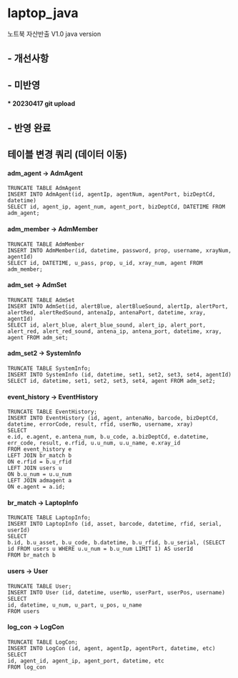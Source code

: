# laptop_java

노트북 자산반출 V1.0 java version

## - 개선사항

## - 미반영 

#### \* 20230417 git upload 

## - 반영 완료


## 테이블 변경 쿼리 (데이터 이동)

#### adm_agent -> AdmAgent
```
TRUNCATE TABLE AdmAgent
INSERT INTO AdmAgent(id, agentIp, agentNum, agentPort, bizDeptCd, datetime)
SELECT id, agent_ip, agent_num, agent_port, bizDeptCd, DATETIME FROM adm_agent;
```

#### adm_member -> AdmMember
```
TRUNCATE TABLE AdmMember
INSERT INTO AdmMember(id, datetime, password, prop, username, xrayNum, agentId)
SELECT id, DATETIME, u_pass, prop, u_id, xray_num, agent FROM adm_member;
```

#### adm_set -> AdmSet
```
TRUNCATE TABLE AdmSet
INSERT INTO AdmSet(id, alertBlue, alertBlueSound, alertIp, alertPort, alertRed, alertRedSound, antenaIp, antenaPort, datetime, xray, agentId)
SELECT id, alert_blue, alert_blue_sound, alert_ip, alert_port, alert_red, alert_red_sound, antena_ip, antena_port, datetime, xray, agent FROM adm_set;
```

#### adm_set2 -> SystemInfo
```
TRUNCATE TABLE SystemInfo;
INSERT INTO SystemInfo (id, datetime, set1, set2, set3, set4, agentId)
SELECT id, datetime, set1, set2, set3, set4, agent FROM adm_set2;
```

#### event_history -> EventHistory
```
TRUNCATE TABLE EventHistory;
INSERT INTO EventHistory (id, agent, antenaNo, barcode, bizDeptCd, datetime, errorCode, result, rfid, userNo, username, xray)
SELECT 
e.id, e.agent, e.antena_num, b.u_code, a.bizDeptCd, e.datetime, err_code, result, e.rfid, u.u_num, u.u_name, e.xray_id
FROM event_history e
LEFT JOIN br_match b
ON e.rfid = b.u_rfid
LEFT JOIN users u
ON b.u_num = u.u_num
LEFT JOIN admagent a
ON e.agent = a.id;
```

#### br_match -> LaptopInfo
```
TRUNCATE TABLE LaptopInfo;
INSERT INTO LaptopInfo (id, asset, barcode, datetime, rfid, serial, userId)
SELECT 
b.id, b.u_asset, b.u_code, b.datetime, b.u_rfid, b.u_serial, (SELECT id FROM users u WHERE u.u_num = b.u_num LIMIT 1) AS userId
FROM br_match b
```

#### users -> User
```
TRUNCATE TABLE User;
INSERT INTO User (id, datetime, userNo, userPart, userPos, username)
SELECT 
id, datetime, u_num, u_part, u_pos, u_name
FROM users
```

#### log_con -> LogCon
```
TRUNCATE TABLE LogCon;
INSERT INTO LogCon (id, agent, agentIp, agentPort, datetime, etc)
SELECT 
id, agent_id, agent_ip, agent_port, datetime, etc
FROM log_con
```
